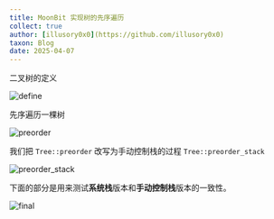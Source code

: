 ```yaml
---
title: MoonBit 实现树的先序遍历
collect: true
author: [illusory0x0](https://github.com/illusory0x0)
taxon: Blog
date: 2025-04-07
---
```


二叉树的定义

![define](moonbit/src/preorder_traversal/preorder_traversal.mbt#:include)

先序遍历一棵树

![preorder](moonbit/src/preorder_traversal/preorder_traversal.mbt#:include)

我们把 `Tree::preorder` 改写为手动控制栈的过程 `Tree::preorder_stack`

![preorder_stack](moonbit/src/preorder_traversal/preorder_traversal.mbt#:include)

下面的部分是用来测试**系统栈**版本和**手动控制栈**版本的一致性。

![final](moonbit/src/preorder_traversal/preorder_traversal.mbt#:include)
